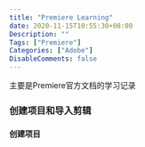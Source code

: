 ```yaml
---
title: "Premiere Learning"
date: 2020-11-15T10:55:30+08:00
Description: ""
Tags: ["Premiere"]
Categories: ["Adobe"]
DisableComments: false
---
```


主要是Premiere官方文档的学习记录
<!--more-->
### 创建项目和导入剪辑  
#### 创建项目  
